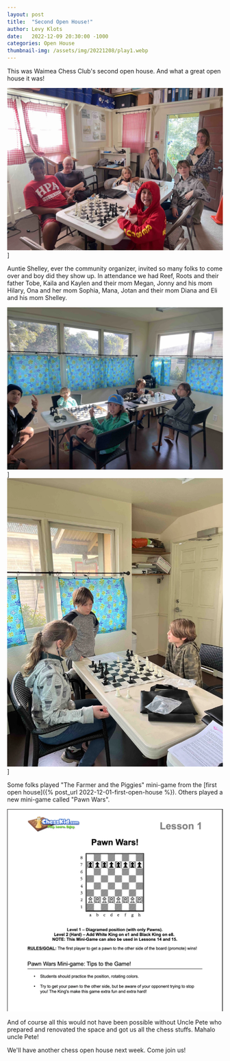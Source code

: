 ```yaml
---
layout: post
title:  "Second Open House!"
author: Levy Klots
date:   2022-12-09 20:30:00 -1000
categories: Open House
thumbnail-img: /assets/img/20221208/play1.webp
---
```


This was Waimea Chess Club's second open house. And what a great open house it was!

![Chess Club in Full Swing](/assets/img/20221208/play1.webp)]

Auntie Shelley, ever the community organizer, invited so many folks to come over and boy did they show up. In attendance we had Reef, Roots and their father Tobe, Kaila and Kaylen and their mom Megan, Jonny and his mom Hilary, Ona and her mom Sophia, Mana, Jotan and their mom Diana and Eli and his mom Shelley.

![Chess Club in Full Swing](/assets/img/20221208/play2.webp)]
![Chess Club in Full Swing](/assets/img/20221208/play3.webp)]

Some folks played "The Farmer and the Piggies" mini-game from the [first open house]({% post_url 2022-12-01-first-open-house %}). Others played a new mini-game called "Pawn Wars".

![Pawn Wars](/assets/img/20221208/pawnwars.webp)

And of course all this would not have been possible without Uncle Pete who prepared and renovated the space and got us all the chess stuffs. Mahalo uncle Pete!

We'll have another chess open house next week. Come join us!

